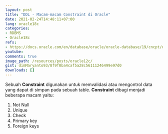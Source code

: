 ```yaml
---
layout: post
title: "DDL - Macam-macam Constraint di Oracle"
date: 2021-02-24T14:48:11+07:00
lang: oracle18c
categories:
- RDBMS
- Oracle18c
refs: 
- https://docs.oracle.com/en/database/oracle/oracle-database/19/cncpt/data-integrity.html#GUID-1C9665AD-A444-4AFB-984F-6385FCBEA64E
youtube: 
comments: true
image_path: /resources/posts/oracle12c/
gist: dimMaryanto93/8f9f0ba4caf5a28c56111246499e97d0
downloads: []
---
```


Sebuah **Constraint** digunakan untuk memvalidasi atau mengontrol data yang dapat di simpan pada sebuah table. **Constraint** dibagi menjadi beberapa macam yaitu:

1. Not Null
2. Unique
3. Check
4. Primary key
5. Foreign keys
